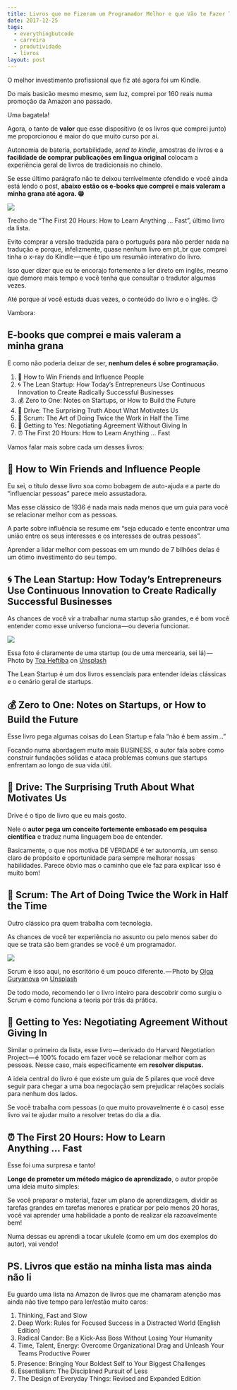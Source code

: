 ```yaml
---
title: Livros que me Fizeram um Programador Melhor e que Vão te Fazer Também
date: 2017-12-25
tags:
  - everythingbutcode
  - carreira
  - produtividade
  - livros
layout: post
---
```


O melhor investimento profissional que fiz até agora foi um Kindle.

Do mais basicão mesmo mesmo, sem luz, comprei por 160 reais numa promoção da Amazon ano passado.

Uma bagatela!

Agora, o tanto de **valor** que esse dispositivo (e os livros que comprei junto) me proporcionou é maior do que muito curso por aí.

Autonomia de bateria, portabilidade, _send to kindle_, amostras de livros e a **facilidade de comprar publicações em lingua original** colocam a experiência geral de livros de tradicionais no chinelo.

Se esse último parágrafo não te deixou terrívelmente ofendido e você ainda está lendo o post, **abaixo estão os e-books que comprei e mais valeram a minha grana até agora. 😁**

![](https://cdn-images-1.medium.com/max/1200/1*BwDP0QlZ4uVGVRZKvw0yJA.jpeg)

Trecho de “The First 20 Hours: How to Learn Anything … Fast”, último livro da lista.

Evito comprar a versão traduzida para o português para não perder nada na tradução e porque, infelizmente, quase nenhum livro em pt_br que comprei tinha o x-ray do Kindle — que é tipo um resumão interativo do livro.

Isso quer dizer que eu te encorajo fortemente a ler direto em inglês, mesmo que demore mais tempo e você tenha que consultar o tradutor algumas vezes.

Até porque aí você estuda duas vezes, o conteúdo do livro e o inglês. 😉

Vambora:

## E-books que comprei e mais valeram a minha grana

E como não poderia deixar de ser, **nenhum deles é sobre programação.**

1.  💬 How to Win Friends and Influence People
2.  🌀 The Lean Startup: How Today’s Entrepreneurs Use Continuous Innovation to Create Radically Successful Businesses
3.  💰 Zero to One: Notes on Startups, or How to Build the Future
4.  🏃 Drive: The Surprising Truth About What Motivates Us
5.  🏉 Scrum: The Art of Doing Twice the Work in Half the Time
6.  🏁 Getting to Yes: Negotiating Agreement Without Giving In
7.  ⏰ The First 20 Hours: How to Learn Anything … Fast

Vamos falar mais sobre cada um desses livros:

## 💬 How to Win Friends and Influence People

Eu sei, o título desse livro soa como bobagem de auto-ajuda e a parte do “influenciar pessoas” parece meio assustadora.

Mas esse clássico de 1936 é nada mais nada menos que um guia para você se relacionar melhor com as pessoas.

A parte sobre influência se resume em “seja educado e tente encontrar uma união entre os seus interesses e os interesses de outras pessoas”.

Aprender a lidar melhor com pessoas em um mundo de 7 bilhões delas é um ótimo investimento do seu tempo.

## 🌀 The Lean Startup: How Today’s Entrepreneurs Use Continuous Innovation to Create Radically Successful Businesses

As chances de você vir a trabalhar numa startup são grandes, e é bom você entender como esse universo funciona — ou deveria funcionar.

![](https://cdn-images-1.medium.com/max/1200/1*GCSHJve_b1PKjzpgBrgPEA.jpeg)

Essa foto é claramente de uma startup (ou de uma mercearia, sei lá) — Photo by [Toa Heftiba](https://unsplash.com/photos/6bKpHAun4d8?utm_source=unsplash&utm_medium=referral&utm_content=creditCopyText) on [Unsplash](https://unsplash.com/?utm_source=unsplash&utm_medium=referral&utm_content=creditCopyText)

The Lean Startup é um dos livros essenciais para entender ideias clássicas e o cenário geral de startups.

## 💰 Zero to One: Notes on Startups, or How to Build the Future

Esse livro pega algumas coisas do Lean Startup e fala “não é bem assim…”

Focando numa abordagem muito mais BUSINESS, o autor fala sobre como construir fundações sólidas e ataca problemas comuns que startups enfrentam ao longo de sua vida útil.

## 🏃 Drive: The Surprising Truth About What Motivates Us

Drive é o tipo de livro que eu mais gosto.

Nele o **autor pega um conceito fortemente embasado em pesquisa científica** e traduz numa linguagem boa de entender.

Basicamente, o que nos motiva DE VERDADE é ter autonomia, um senso claro de propósito e oportunidade para sempre melhorar nossas habilidades. Parece óbvio mas o caminho que ele faz para explicar isso é muito bom!

## 🏉 Scrum: The Art of Doing Twice the Work in Half the Time

Outro clássico pra quem trabalha com tecnologia.

As chances de você ter experiência no assunto ou pelo menos saber do que se trata são bem grandes se você é um programador.

![](https://cdn-images-1.medium.com/max/1200/1*Wcbf5fu43-PbNXTzu8JNUQ.jpeg)

Scrum é isso aqui, no escritório é um pouco diferente. — Photo by [Olga Guryanova](https://unsplash.com/photos/ft7vJxwl2RY?utm_source=unsplash&utm_medium=referral&utm_content=creditCopyText) on [Unsplash](https://unsplash.com/?utm_source=unsplash&utm_medium=referral&utm_content=creditCopyText)

De todo modo, recomendo ler o livro inteiro para descobrir como surgiu o Scrum e como funciona a teoria por trás da prática.

## 🏁 Getting to Yes: Negotiating Agreement Without Giving In

Similar o primeiro da lista, esse livro — derivado do Harvard Negotiation Project — é 100% focado em fazer você se relacionar melhor com as pessoas. Nesse caso, mais especificamente em **resolver disputas.**

A ideia central do livro é que existe um guia de 5 pilares que você deve seguir para chegar a uma boa negociação sem prejudicar relações sociais para nenhum dos lados.

Se você trabalha com pessoas (o que muito provavelmente é o caso) esse livro vai te ajudar muito a resolver tretas do dia a dia.

## ⏰ The First 20 Hours: How to Learn Anything … Fast

Esse foi uma surpresa e tanto!

**Longe de prometer um método mágico de aprendizado**, o autor propõe uma ideia muito simples:

Se você preparar o material, fazer um plano de aprendizagem, dividir as tarefas grandes em tarefas menores e praticar por pelo menos 20 horas, você vai aprender uma habilidade a ponto de realizar ela razoavelmente bem!

Numa dessas eu aprendi a tocar ukulele (como em um dos exemplos do autor), vai vendo!

## PS. Livros que estão na minha lista mas ainda não li

Eu guardo uma lista na Amazon de livros que me chamaram atenção mas ainda não tive tempo para ler/estão muito caros:

1.  Thinking, Fast and Slow
2.  Deep Work: Rules for Focused Success in a Distracted World (English Edition)
3.  Radical Candor: Be a Kick-Ass Boss Without Losing Your Humanity
4.  Time, Talent, Energy: Overcome Organizational Drag and Unleash Your Teams Productive Power
5.  Presence: Bringing Your Boldest Self to Your Biggest Challenges
6.  Essentialism: The Disciplined Pursuit of Less
7.  The Design of Everyday Things: Revised and Expanded Edition
